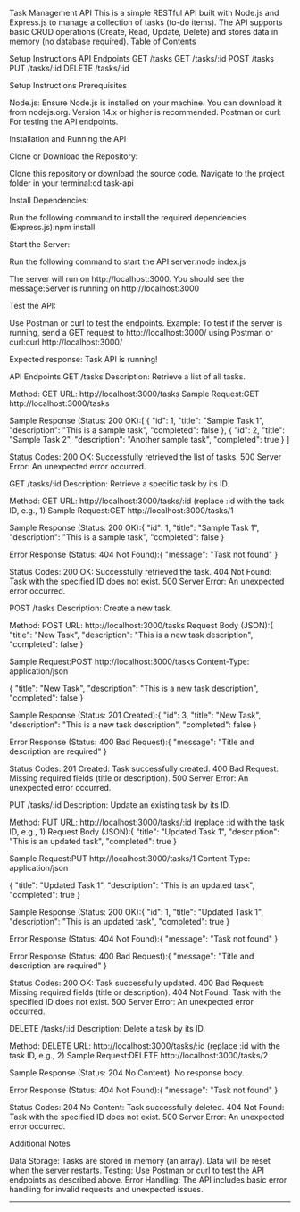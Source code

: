 Task Management API
This is a simple RESTful API built with Node.js and Express.js to manage a collection of tasks (to-do items). The API supports basic CRUD operations (Create, Read, Update, Delete) and stores data in memory (no database required).
Table of Contents

Setup Instructions
API Endpoints
GET /tasks
GET /tasks/:id
POST /tasks
PUT /tasks/:id
DELETE /tasks/:id



Setup Instructions
Prerequisites

Node.js: Ensure Node.js is installed on your machine. You can download it from nodejs.org. Version 14.x or higher is recommended.
Postman or curl: For testing the API endpoints.

Installation and Running the API

Clone or Download the Repository:

Clone this repository or download the source code.
Navigate to the project folder in your terminal:cd task-api




Install Dependencies:

Run the following command to install the required dependencies (Express.js):npm install




Start the Server:

Run the following command to start the API server:node index.js


The server will run on http://localhost:3000. You should see the message:Server is running on http://localhost:3000




Test the API:

Use Postman or curl to test the endpoints.
Example: To test if the server is running, send a GET request to http://localhost:3000/ using Postman or curl:curl http://localhost:3000/


Expected response: Task API is running!





API Endpoints
GET /tasks
Description: Retrieve a list of all tasks.

Method: GET
URL: http://localhost:3000/tasks
Sample Request:GET http://localhost:3000/tasks


Sample Response (Status: 200 OK):[
    {
        "id": 1,
        "title": "Sample Task 1",
        "description": "This is a sample task",
        "completed": false
    },
    {
        "id": 2,
        "title": "Sample Task 2",
        "description": "Another sample task",
        "completed": true
    }
]


Status Codes:
200 OK: Successfully retrieved the list of tasks.
500 Server Error: An unexpected error occurred.



GET /tasks/:id
Description: Retrieve a specific task by its ID.

Method: GET
URL: http://localhost:3000/tasks/:id (replace :id with the task ID, e.g., 1)
Sample Request:GET http://localhost:3000/tasks/1


Sample Response (Status: 200 OK):{
    "id": 1,
    "title": "Sample Task 1",
    "description": "This is a sample task",
    "completed": false
}


Error Response (Status: 404 Not Found):{
    "message": "Task not found"
}


Status Codes:
200 OK: Successfully retrieved the task.
404 Not Found: Task with the specified ID does not exist.
500 Server Error: An unexpected error occurred.



POST /tasks
Description: Create a new task.

Method: POST
URL: http://localhost:3000/tasks
Request Body (JSON):{
    "title": "New Task",
    "description": "This is a new task description",
    "completed": false
}


Sample Request:POST http://localhost:3000/tasks
Content-Type: application/json

{
    "title": "New Task",
    "description": "This is a new task description",
    "completed": false
}


Sample Response (Status: 201 Created):{
    "id": 3,
    "title": "New Task",
    "description": "This is a new task description",
    "completed": false
}


Error Response (Status: 400 Bad Request):{
    "message": "Title and description are required"
}


Status Codes:
201 Created: Task successfully created.
400 Bad Request: Missing required fields (title or description).
500 Server Error: An unexpected error occurred.



PUT /tasks/:id
Description: Update an existing task by its ID.

Method: PUT
URL: http://localhost:3000/tasks/:id (replace :id with the task ID, e.g., 1)
Request Body (JSON):{
    "title": "Updated Task 1",
    "description": "This is an updated task",
    "completed": true
}


Sample Request:PUT http://localhost:3000/tasks/1
Content-Type: application/json

{
    "title": "Updated Task 1",
    "description": "This is an updated task",
    "completed": true
}


Sample Response (Status: 200 OK):{
    "id": 1,
    "title": "Updated Task 1",
    "description": "This is an updated task",
    "completed": true
}


Error Response (Status: 404 Not Found):{
    "message": "Task not found"
}


Error Response (Status: 400 Bad Request):{
    "message": "Title and description are required"
}


Status Codes:
200 OK: Task successfully updated.
400 Bad Request: Missing required fields (title or description).
404 Not Found: Task with the specified ID does not exist.
500 Server Error: An unexpected error occurred.



DELETE /tasks/:id
Description: Delete a task by its ID.

Method: DELETE
URL: http://localhost:3000/tasks/:id (replace :id with the task ID, e.g., 2)
Sample Request:DELETE http://localhost:3000/tasks/2


Sample Response (Status: 204 No Content):
No response body.


Error Response (Status: 404 Not Found):{
    "message": "Task not found"
}


Status Codes:
204 No Content: Task successfully deleted.
404 Not Found: Task with the specified ID does not exist.
500 Server Error: An unexpected error occurred.




Additional Notes

Data Storage: Tasks are stored in memory (an array). Data will be reset when the server restarts.
Testing: Use Postman or curl to test the API endpoints as described above.
Error Handling: The API includes basic error handling for invalid requests and unexpected issues.

****
